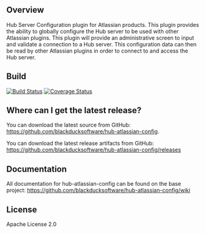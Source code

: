 ## Overview ##
Hub Server Configuration plugin for Atlassian products.  This plugin provides the ability to globally configure the Hub server to be used with other Atlassian plugins.  This plugin will provide an administrative screen to input and validate a connection to a Hub server.  This configuration data can then be read by other Atlassian plugins in order to connect to and access the Hub server.

## Build ##

[![Build Status](https://travis-ci.org/blackducksoftware/hub-atlassian-config.svg?branch=master)](https://travis-ci.org/blackducksoftware/hub-atlassian-config)
[![Coverage Status](https://coveralls.io/repos/github/blackducksoftware/hub-atlassian-config/badge.svg?branch=master)](https://coveralls.io/github/blackducksoftware/hub-atlassian-config?branch=master)

## Where can I get the latest release? ##
You can download the latest source from GitHub: https://github.com/blackducksoftware/hub-atlassian-config. 

You can download the latest release artifacts from GitHub: https://github.com/blackducksoftware/hub-atlassian-config/releases

## Documentation ##
All documentation for hub-atlassian-config can be found on the base project:  https://github.com/blackducksoftware/hub-atlassian-config/wiki

## License ##
Apache License 2.0